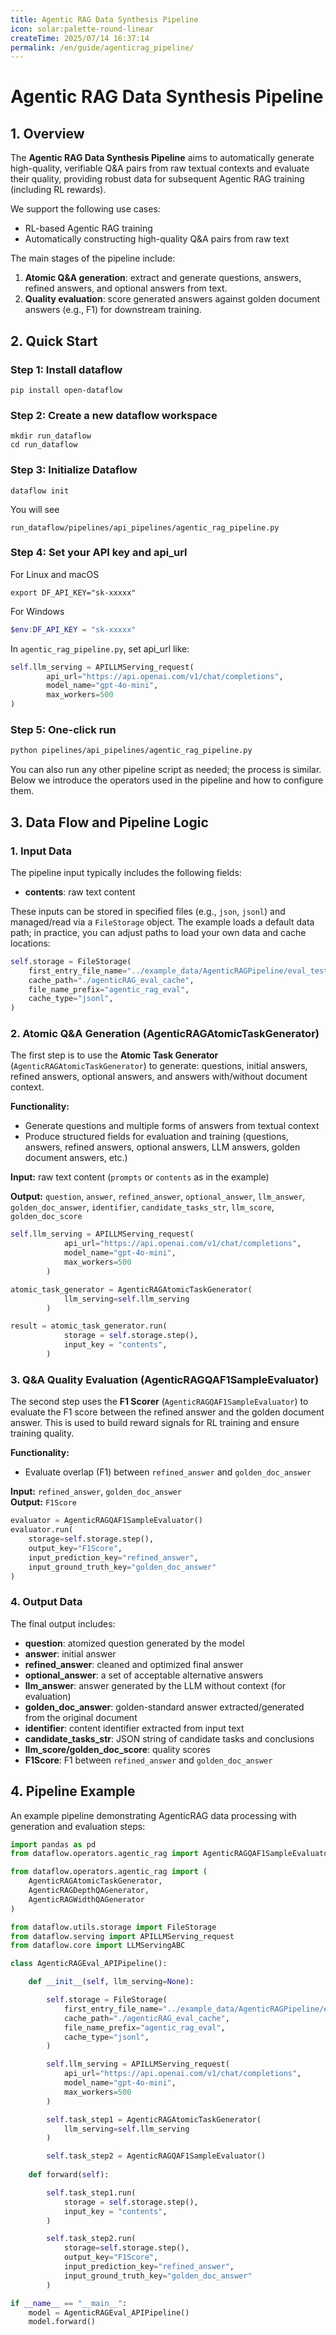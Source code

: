 ```yaml
---
title: Agentic RAG Data Synthesis Pipeline
icon: solar:palette-round-linear
createTime: 2025/07/14 16:37:14  
permalink: /en/guide/agenticrag_pipeline/  
---
```


# Agentic RAG Data Synthesis Pipeline

## 1. Overview

The **Agentic RAG Data Synthesis Pipeline** aims to automatically generate high-quality, verifiable Q&A pairs from raw textual contexts and evaluate their quality, providing robust data for subsequent Agentic RAG training (including RL rewards).

We support the following use cases:

- RL-based Agentic RAG training
- Automatically constructing high-quality Q&A pairs from raw text

The main stages of the pipeline include:

1. **Atomic Q&A generation**: extract and generate questions, answers, refined answers, and optional answers from text.
2. **Quality evaluation**: score generated answers against golden document answers (e.g., F1) for downstream training.

## 2. Quick Start

### Step 1: Install dataflow
```shell
pip install open-dataflow
```

### Step 2: Create a new dataflow workspace
```shell
mkdir run_dataflow
cd run_dataflow
```

### Step 3: Initialize Dataflow
```shell
dataflow init
```
You will see
```shell
run_dataflow/pipelines/api_pipelines/agentic_rag_pipeline.py  
```

### Step 4: Set your API key and api_url
For Linux and macOS
```shell
export DF_API_KEY="sk-xxxxx"
```

For Windows
```powershell
$env:DF_API_KEY = "sk-xxxxx"
```
In `agentic_rag_pipeline.py`, set api_url like:
```python
self.llm_serving = APILLMServing_request(
        api_url="https://api.openai.com/v1/chat/completions",
        model_name="gpt-4o-mini",
        max_workers=500
)
```

### Step 5: One-click run
```bash
python pipelines/api_pipelines/agentic_rag_pipeline.py
```
You can also run any other pipeline script as needed; the process is similar. Below we introduce the operators used in the pipeline and how to configure them.

## 3. Data Flow and Pipeline Logic

### 1. **Input Data**

The pipeline input typically includes the following fields:

* **contents**: raw text content

These inputs can be stored in specified files (e.g., `json`, `jsonl`) and managed/read via a `FileStorage` object. The example loads a default data path; in practice, you can adjust paths to load your own data and cache locations:

```python
self.storage = FileStorage(
    first_entry_file_name="../example_data/AgenticRAGPipeline/eval_test_data.jsonl",
    cache_path="./agenticRAG_eval_cache",
    file_name_prefix="agentic_rag_eval",
    cache_type="jsonl",
)
```

### 2. **Atomic Q&A Generation (AgenticRAGAtomicTaskGenerator)**

The first step is to use the **Atomic Task Generator** (`AgenticRAGAtomicTaskGenerator`) to generate: questions, initial answers, refined answers, optional answers, and answers with/without document context.

**Functionality:**

* Generate questions and multiple forms of answers from textual context
* Produce structured fields for evaluation and training (questions, answers, refined answers, optional answers, LLM answers, golden document answers, etc.)

**Input:** raw text content (`prompts` or `contents` as in the example)

**Output:** `question`, `answer`, `refined_answer`, `optional_answer`, `llm_answer`, `golden_doc_answer`, `identifier`, `candidate_tasks_str`, `llm_score`, `golden_doc_score`

```python
self.llm_serving = APILLMServing_request(
            api_url="https://api.openai.com/v1/chat/completions",
            model_name="gpt-4o-mini",
            max_workers=500
        )

atomic_task_generator = AgenticRAGAtomicTaskGenerator(
            llm_serving=self.llm_serving
        )

result = atomic_task_generator.run(
            storage = self.storage.step(),
            input_key = "contents",
        )
```

### 3. **Q&A Quality Evaluation (AgenticRAGQAF1SampleEvaluator)**

The second step uses the **F1 Scorer** (`AgenticRAGQAF1SampleEvaluator`) to evaluate the F1 score between the refined answer and the golden document answer. This is used to build reward signals for RL training and ensure training quality.

**Functionality:**

* Evaluate overlap (F1) between `refined_answer` and `golden_doc_answer`

**Input:** `refined_answer`, `golden_doc_answer`  
**Output:** `F1Score`

```python
evaluator = AgenticRAGQAF1SampleEvaluator()
evaluator.run(
    storage=self.storage.step(),
    output_key="F1Score",
    input_prediction_key="refined_answer",
    input_ground_truth_key="golden_doc_answer"
)
```

### 4. **Output Data**

The final output includes:

* **question**: atomized question generated by the model
* **answer**: initial answer
* **refined_answer**: cleaned and optimized final answer
* **optional_answer**: a set of acceptable alternative answers
* **llm_answer**: answer generated by the LLM without context (for evaluation)
* **golden_doc_answer**: golden-standard answer extracted/generated from the original document
* **identifier**: content identifier extracted from input text
* **candidate_tasks_str**: JSON string of candidate tasks and conclusions
* **llm_score/golden_doc_score**: quality scores
* **F1Score**: F1 between `refined_answer` and `golden_doc_answer`

## 4. Pipeline Example

An example pipeline demonstrating AgenticRAG data processing with generation and evaluation steps:

```python
import pandas as pd
from dataflow.operators.agentic_rag import AgenticRAGQAF1SampleEvaluator

from dataflow.operators.agentic_rag import (
    AgenticRAGAtomicTaskGenerator,
    AgenticRAGDepthQAGenerator,
    AgenticRAGWidthQAGenerator
)

from dataflow.utils.storage import FileStorage
from dataflow.serving import APILLMServing_request
from dataflow.core import LLMServingABC

class AgenticRAGEval_APIPipeline():

    def __init__(self, llm_serving=None):

        self.storage = FileStorage(
            first_entry_file_name="../example_data/AgenticRAGPipeline/eval_test_data.jsonl",
            cache_path="./agenticRAG_eval_cache",
            file_name_prefix="agentic_rag_eval",
            cache_type="jsonl",
        )

        self.llm_serving = APILLMServing_request(
            api_url="https://api.openai.com/v1/chat/completions",
            model_name="gpt-4o-mini",
            max_workers=500
        )

        self.task_step1 = AgenticRAGAtomicTaskGenerator(
            llm_serving=self.llm_serving
        )

        self.task_step2 = AgenticRAGQAF1SampleEvaluator()
        
    def forward(self):

        self.task_step1.run(
            storage = self.storage.step(),
            input_key = "contents",
        )

        self.task_step2.run(
            storage=self.storage.step(),
            output_key="F1Score",
            input_prediction_key="refined_answer",
            input_ground_truth_key="golden_doc_answer"
        )

if __name__ == "__main__":
    model = AgenticRAGEval_APIPipeline()
    model.forward()
```